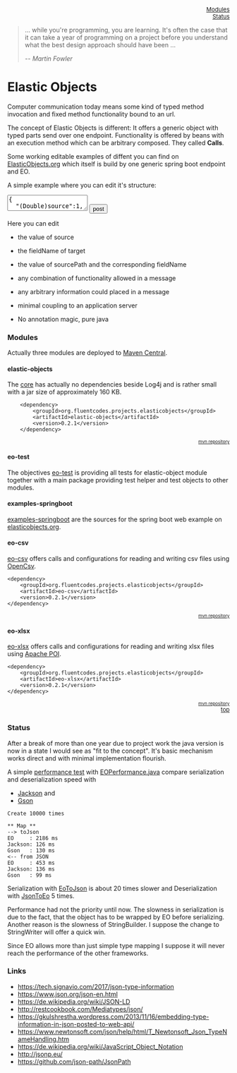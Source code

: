 <div align="right" clear="left">
<a name="page"/>
<font size="2">
<a href="#modules">Modules</a><br>
<a href="#status">Status</a><br>
</font>
</div>

>... while you're programming, you are learning. It's often the case that it can take a year of programming on a project before you understand what the best design approach should have been ...
>
> -- <cite>Martin Fowler</cite>

# Elastic Objects
Computer communication today means some kind of typed method invocation
and fixed method functionality bound to an url.

The concept of Elastic Objects is different: It offers a generic object
with typed parts send over one endpoint. Functionality is offered by
beans with an execution method which can be arbitrary composed. They
called **Calls**.

Some working editable examples of diffent you can find on
[ElasticObjects.org](http://www.elasticobjects.org/examples/ExamplesStart.html)
which itself is build by one generic spring boot endpoint and EO.

A simple example where you can edit it's structure:

 <form action="http://www.elasticobjects.org/eo-form" method="post">
     <textarea name="eo">{
  "(Double)source":1,
  "(SinusValueCall)target": {
    "sourcePath": "/source"
  }
}</textarea>
     <input type="submit" value="post"/>
 </form>

Here you can edit
* the value of source
* the fieldName of target
* the value of sourcePath and the corresponding fieldName

* any combination of functionality allowed in a message
* any arbitrary information could placed in a message
* minimal coupling to an application server
* No annotation magic, pure java


### Modules
Actually three modules are deployed to [Maven Central](https://mvnrepository.com/artifact/org.fluentcodes.projects.elasticobjects).

#### elastic-objects
The [core](https://github.com/fluentcodes/elasticobjects/tree/master/elastic-objects) has actually no dependencies beside Log4j and is rather small with a jar size of approximately 160 KB.
```
    <dependency>
        <groupId>org.fluentcodes.projects.elasticobjects</groupId>
        <artifactId>elastic-objects</artifactId>
        <version>0.2.1</version>
    </dependency>
```

<div align="right" style="font-size:10px">
<a href="https://mvnrepository.com/artifact/org.fluentcodes.projects.elasticobjects/elastic-objects">
<font size="1">mvn repository</font>
</a></div>

#### eo-test
The objectives [eo-test](https://github.com/fluentcodes/elasticobjects/tree/master/eo-test) is providing all tests for elastic-object module together with a main package providing test helper and test objects to other modules.

#### examples-springboot
[examples-springboot](https://github.com/fluentcodes/elasticobjects/tree/master/examples-springboot) are the sources for the spring boot web example on [elasticobjects.org](elasticobjects.org).

#### eo-csv
[eo-csv](https://github.com/fluentcodes/elasticobjects/tree/master/eo-csv) offers calls and configurations for reading and writing csv files using [OpenCsv](https://mvnrepository.com/artifact/com.opencsv/opencsv).


    <dependency>
        <groupId>org.fluentcodes.projects.elasticobjects</groupId>
        <artifactId>eo-csv</artifactId>
        <version>0.2.1</version>
    </dependency>

<div align="right" style="font-size:10px">
<a href="https://mvnrepository.com/artifact/org.fluentcodes.projects.elasticobjects/eo-csv">
<font size="1">mvn repository</font>
</a></div>

#### eo-xlsx
[eo-xlsx](https://github.com/fluentcodes/elasticobjects/tree/master/eo-xlsx) offers calls and configurations for reading and writing xlsx files using [Apache POI](https://mvnrepository.com/artifact/org.apache.poi/poi).


    <dependency>
        <groupId>org.fluentcodes.projects.elasticobjects</groupId>
        <artifactId>eo-xlsx</artifactId>
        <version>0.2.1</version>
    </dependency>

<div align="right" style="font-size:10px">
<a href="https://mvnrepository.com/artifact/org.fluentcodes.projects.elasticobjects/eo-xlsx">
<font size="1">mvn repository</font>
</a></div>

<div align="right" style="font-size:10px"><a href="#page"><font size="2">top</font></a></div>

### Status
After a break of more than one year due to project work the java version is now in a state I would see as "fit to the concept". It's basic mechanism works direct and with minimal implementation flourish.

A simple [performance test](https://github.com/fluentcodes/elasticobjects/blob/fdab76ad2e593e4a4e5cf012986cc7852d6dfd8c/eo-test/src/test/resources/performance-Sun%20Aug%2016%2010:05:28%20CEST%202020.info) with [EOPerformance.java](https://github.com/fluentcodes/elasticobjects/blob/master/eo-test/src/test/java/org/fluentcodes/projects/elasticobjects/performance/EOPerformance.java) compare serialization and deserialization speed with
* [Jackson](https://github.com/FasterXML/jackson) and
* [Gson](https://github.com/google/gson)

```
Create 10000 times

** Map **
--> toJson
EO     : 2186 ms
Jackson: 126 ms
Gson   : 130 ms
<-- from JSON
EO     : 453 ms
Jackson: 136 ms
Gson   : 99 ms

```

Serialization with [EoToJson](https://github.com/fluentcodes/elasticobjects/blob/fdab76ad2e593e4a4e5cf012986cc7852d6dfd8c/elastic-objects/src/main/java/org/fluentcodes/projects/elasticobjects/EOToJSON.java) is about 20 times slower and Deserialization with [JsonToEo](https://github.com/fluentcodes/elasticobjects/blob/fdab76ad2e593e4a4e5cf012986cc7852d6dfd8c/elastic-objects/src/main/java/org/fluentcodes/projects/elasticobjects/JSONToEO.java) 5 times.

Performance had not the priority until now. The slowness in serialization is due to the fact, that the
object has to be wrapped by EO before serializing. Another reason is the slowness of StringBuilder. I suppose the change to StringWriter will offer a quick win.

Since EO allows more than just simple type mapping I suppose it will never reach the performance of the other frameworks.

### Links
* https://tech.signavio.com/2017/json-type-information
* https://www.json.org/json-en.html
* https://de.wikipedia.org/wiki/JSON-LD
* http://restcookbook.com/Mediatypes/json/
* https://gkulshrestha.wordpress.com/2013/11/16/embedding-type-information-in-json-posted-to-web-api/
* https://www.newtonsoft.com/json/help/html/T_Newtonsoft_Json_TypeNameHandling.htm
* https://de.wikipedia.org/wiki/JavaScript_Object_Notation
* http://jsonp.eu/
* https://github.com/json-path/JsonPath